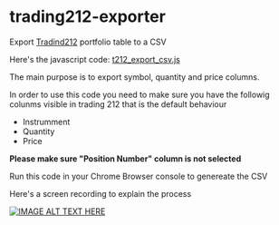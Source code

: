 # trading212-exporter

Export [Tradind212](https://live.trading212.com) portfolio table to a CSV

Here's the javascript code: [t212_export_csv.js](/t212_export_csv.js)

The main purpose is to export symbol, quantity and price columns.

In order to use this code you need to make sure you have the followig colunms visible in trading 212 that is the default behaviour

  - Instrumment
  - Quantity
  - Price

**Please make sure "Position Number" column is not selected**

Run this code in your Chrome Browser console to genereate the CSV


Here's a screen recording to explain the process

[![IMAGE ALT TEXT HERE](http://img.youtube.com/vi/j9LETgbpKo0/0.jpg)](http://www.youtube.com/watch?v=j9LETgbpKo0)

